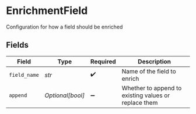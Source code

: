 # EnrichmentField

Configuration for how a field should be enriched


## Fields

| Field                                                | Type                                                 | Required                                             | Description                                          |
| ---------------------------------------------------- | ---------------------------------------------------- | ---------------------------------------------------- | ---------------------------------------------------- |
| `field_name`                                         | *str*                                                | :heavy_check_mark:                                   | Name of the field to enrich                          |
| `append`                                             | *Optional[bool]*                                     | :heavy_minus_sign:                                   | Whether to append to existing values or replace them |